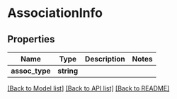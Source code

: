 # AssociationInfo

## Properties
Name | Type | Description | Notes
------------ | ------------- | ------------- | -------------
**assoc_type** | **string** |  | 

[[Back to Model list]](../README.md#documentation-for-models) [[Back to API list]](../README.md#documentation-for-api-endpoints) [[Back to README]](../README.md)


